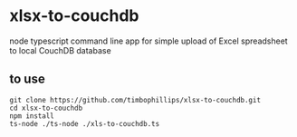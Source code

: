 # xlsx-to-couchdb
node typescript command line app for simple upload of Excel spreadsheet to local CouchDB database

## to use
```
git clone https://github.com/timbophillips/xlsx-to-couchdb.git
cd xlsx-to-couchdb
npm install
ts-node ./ts-node ./xls-to-couchdb.ts 
```
